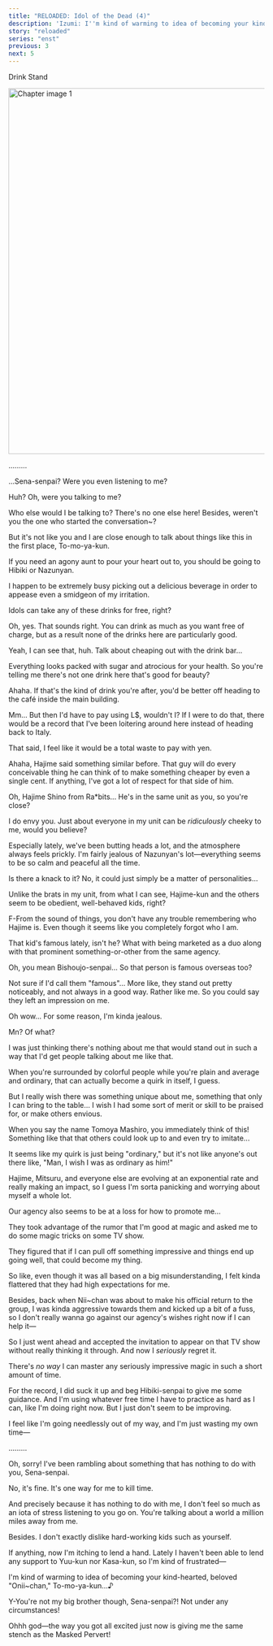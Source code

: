 ```yaml
---
title: "RELOADED: Idol of the Dead (4)"
description: 'Izumi: I''m kind of warming to idea of becoming your kind-hearted, beloved "Onii~chan," To-mo-ya-kun…♪'
story: "reloaded"
series: "enst"
previous: 3
next: 5
---
```


<Season s="Summer"/>

<Location>Drink Stand</Location>

<Image src="/img/tl/reloaded/4/1.jpg" alt="Chapter image 1" layout="responsive" width="1560" height="720" quality="100" />

<Bubble character="Izumi">

.........

</Bubble>

<Bubble character="Tomoya">

...Sena-senpai? Were you even listening to me?

</Bubble>

<Bubble character="Izumi">

Huh? Oh, were you talking to me?

</Bubble>

<Bubble character="Tomoya">

Who else would I be talking to? There's no one else here! Besides, weren't you the one who started the conversation\~?

</Bubble>

<Bubble character="Izumi">

But it's not like you and I are close enough to talk about things like this in the first place, To-mo-ya-kun.

If you need an agony aunt to pour your heart out to, you should be going to Hibiki or Nazunyan.

I happen to be extremely busy picking out a delicious beverage in order to appease even a smidgeon of my irritation.

Idols can take any of these drinks for free, right?

</Bubble>

<Bubble character="Tomoya">

Oh, yes. That sounds right. You can drink as much as you want free of charge, but as a result none of the drinks here are particularly good.

</Bubble>

<Bubble character="Izumi">

Yeah, I can see that, huh. Talk about cheaping out with the drink bar...

Everything looks packed with sugar and atrocious for your health. So you're telling me there's not one drink here that's good for beauty?

</Bubble>

<Bubble character="Tomoya">

Ahaha. If that's the kind of drink you're after, you'd be better off heading to the café inside the main building.

</Bubble>

<Bubble character="Izumi">

Mm... But then I'd have to pay using L$, wouldn't I? If I were to do that, there would be a record that I've been loitering around here instead of heading back to Italy.

That said, I feel like it would be a total waste to pay with yen.

</Bubble>

<Bubble character="Tomoya">

Ahaha, Hajime said something similar before. That guy will do every conceivable thing he can think of to make something cheaper by even a single cent. If anything, I've got a lot of respect for that side of him.

</Bubble>

<Bubble character="Izumi">

Oh, Hajime Shino from Ra<span className="noCase">\*</span>bits... He's in the same unit as you, so you're close?

I do envy you. Just about everyone in my unit can be _ridiculously_ cheeky to me, would you believe?

Especially lately, we've been butting heads a lot, and the atmosphere always feels prickly. I'm fairly jealous of Nazunyan's lot—everything seems to be so calm and peaceful all the time.

Is there a knack to it? No, it could just simply be a matter of personalities...

Unlike the brats in my unit, from what I can see, Hajime-kun and the others seem to be obedient, well-behaved kids, right?

</Bubble>

<Bubble character="Tomoya">

F-From the sound of things, you don't have any trouble remembering who Hajime is. Even though it seems like you completely forgot who I am.

</Bubble>

<Bubble character="Izumi">

That kid's famous lately, isn't he? What with being marketed as a duo along with that prominent something-or-other from the same agency.

</Bubble>

<Bubble character="Tomoya">

Oh, you mean Bishoujo-senpai... So that person is famous overseas too?

</Bubble>

<Bubble character="Izumi">

Not sure if I'd call them "famous"... More like, they stand out pretty noticeably, and not always in a good way. Rather like me. So you could say they left an impression on me.

</Bubble>

<Bubble character="Tomoya">

Oh wow... For some reason, I'm kinda jealous.

</Bubble>

<Bubble character="Izumi">

Mn? Of what?

</Bubble>

<Bubble character="Tomoya">

I was just thinking there's nothing about me that would stand out in such a way that I'd get people talking about me like that.

When you're surrounded by colorful people while you're plain and average and ordinary, that can actually become a quirk in itself, I guess.

But I really wish there was something unique about me, something that only I can bring to the table... I wish I had some sort of merit or skill to be praised for, or make others envious.

When you say the name Tomoya Mashiro, you immediately think of this! Something like that that others could look up to and even try to imitate...

It seems like my quirk is just being "ordinary," but it's not like anyone's out there like, "Man, I wish I was as ordinary as him!"

Hajime, Mitsuru, and everyone else are evolving at an exponential rate and really making an impact, so I guess I'm sorta panicking and worrying about myself a whole lot.

Our agency also seems to be at a loss for how to promote me...

They took advantage of the rumor that I'm good at magic and asked me to do some magic tricks on some TV show.

They figured that if I can pull off something impressive and things end up going well, that could become my thing.

So like, even though it was all based on a big misunderstanding, I felt kinda flattered that they had high expectations for me.

Besides, back when Nii\~chan was about to make his official return to the group, I was kinda aggressive towards them and kicked up a bit of a fuss, so I don't really wanna go against our agency's wishes right now if I can help <span className="hold">it—</span>

So I just went ahead and accepted the invitation to appear on that TV show without really thinking it through. And now I _seriously_ regret it.

There's _no way_ I can master any seriously impressive magic in such a short amount of time.

For the record, I did suck it up and beg Hibiki-senpai to give me some guidance. And I'm using whatever free time I have to practice as hard as I can, like I'm doing right now. But I just don't seem to be improving.

I feel like I'm going needlessly out of my way, and I'm just wasting my own <span className="hold">time—</span>

</Bubble>

<Bubble character="Izumi">

.........

</Bubble>

<Bubble character="Tomoya">

Oh, sorry! I've been rambling about something that has nothing to do with you, Sena-senpai.

</Bubble>

<Bubble character="Izumi">

No, it's fine. It's one way for me to kill time.

And precisely because it has nothing to do with me, I don't feel so much as an iota of stress listening to you go on. You're talking about a world a million miles away from me.

Besides. I don't exactly dislike hard-working kids such as yourself.

If anything, now I'm itching to lend a hand. Lately I haven't been able to lend any support to Yuu-kun nor Kasa-kun, so I'm kind of <span className="hold">frustrated—</span>

I'm kind of warming to idea of becoming your kind-hearted, beloved "Onii\~chan," To-mo-ya-<span className="hold">kun...♪</span>

</Bubble>

<Bubble character="Tomoya">

Y-You're not my big brother though, Sena-senpai?! Not under any circumstances!

Ohhh god—the way you got all excited just now is giving me the same stench as the Masked Pervert!

</Bubble>

<Credits tl="[nazunyan427](https://nazunyan427.dreamwidth.org)" tlc="<a href='https://moricchiichan.tumblr.com/'>moricchiichan</a>" qc="[allegiantheart](https://allegiantheart.dreamwidth.org), [Ren](https://tomoya.moe)" />
